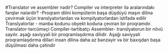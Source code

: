 #Translator ve assembler nədir? Compiler və interpreter ilə aralarındakı fərqlər nələrdir? 
-Proqram dilini kompüterin başa düşdüyü maşın dilinə çevirmək üçün translyatorlardan və kompilyatorlardan istifadə edilir  Translyatorlar - mənbə kodunu obyekt koduna çevirən bir proqramdır. 
Translator-tərcüməçi
Compiler-tərtibatçı 
Assembler- translyatorun bir növü sayılır. aşağı səviyyəli bir proqramlaşdırma dilidir. Aşağı səviyyəli proqramlaşdırma dilləri insan dilinə daha az bənzəyir və bir baxışdan başa düşülməsi daha çətindir
